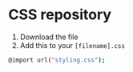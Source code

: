 # CSS repository
1. Download the file
2. Add this to your `[filename].css`
```bash
@import url("styling.css");
```